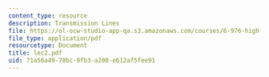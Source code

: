 ```yaml
---
content_type: resource
description: Transmission Lines
file: https://ol-ocw-studio-app-qa.s3.amazonaws.com/courses/6-976-high-speed-communication-circuits-and-systems-spring-2003/71a56a4978bc9fb3a200e612af5fee91_lec2.pdf
file_type: application/pdf
resourcetype: Document
title: lec2.pdf
uid: 71a56a49-78bc-9fb3-a200-e612af5fee91
---
```

